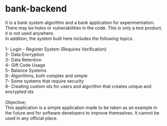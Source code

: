 # bank-backend

It is a bank system algorithm and a bank application for experimentation. There may be holes or vulnerabilities in the code. This is only a test product, it is not used anywhere. <br>In addition, the system built here includes the following topics.
<br>
<br>
1- Login - Register System (Requires Verification) <br>
2- Data Encryption<br>
3- Data Retention<br>
4- Gift Code Usage<br>
5- Balance Systems<br>
6- Algorithms, both complex and simple<br>
7- Some systems that require security<br>
8- Creating custom ids for users and algorithm that creates unique and encrypted ids<br>
<br>
Objective;<br>
This application is a simple application made to be taken as an example in the future and for software developers to improve themselves. It cannot be used in any official place.
